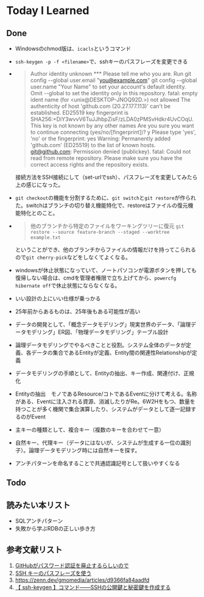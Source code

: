 # Today I Learned

## Done
- Windowsのchmod版は、`icacls`というコマンド
- `ssh-keygen -p -f <filename>`で、sshキーのパスフレーズを変更できる
- > Author identity unknown
*** Please tell me who you are.
Run
    >  git config --global user.email "you@example.com"
    >  git config --global user.name "Your Name"
to set your account's default identity.
Omit --global to set the identity only in this repository.
fatal: empty ident name (for <unix@DESKTOP-JNOQ92D.>) not allowed
The authenticity of host 'github.com (20.27.177.113)' can't be established.
ED25519 key fingerprint is SHA256:+DiY3wvvV6TuJJhbpZisF/zLDA0zPMSvHdkr4UvCOqU.
This key is not known by any other names
Are you sure you want to continue connecting (yes/no/[fingerprint])? y
Please type 'yes', 'no' or the fingerprint: yes
Warning: Permanently added 'github.com' (ED25519) to the list of known hosts.
git@github.com: Permission denied (publickey).
fatal: Could not read from remote repository.
Please make sure you have the correct access rights
and the repository exists.

    接続方法をSSH接続にして（set-urlでssh）、パスフレーズを変更してみたら上の感じになった。
- `git checkout`の機能を分割するために、`git switch`と`git restore`が作られた。switchはブランチの切り替え機能特化で、restoreはファイルの復元機能特化とのこと。
- >他のブランチから特定のファイルをワーキングツリーに復元
    ```git restore --source feature-branch --staged --worktree example.txt```

    ということができ、他のブランチからファイルの情報だけを持ってこられるので`git cherry-pick`などをしなくてよくなる。

- windowsが休止状態になっていて、ノートパソコンが電源ボタンを押しても復帰しない場合は、cmdを管理者権限で立ち上げてから、`powercfg hibernate off`で休止状態にならなくなる。
- いい設計の上にいい仕様が乗っかる
- 25年前からあるものは、25年後もある可能性が高い
- データの開発として、「概念データモデリング」現実世界のデータ、「論理データモデリング」ER図、「物理データモデリング」テーブル設計
- 論理データモデリングでやるべきことと役割。システム全体のデータが定義、各データの集合であるEntityが定義、Entity間の関連性Relationshipが定義
- データモデリングの手順として、Entityの抽出、キー作成、関連付け、正規化
- Entityの抽出　モノであるResource/コトであるEventに分けて考える。名称がある、Eventに注入される資源、消滅したりがRe。6W2Hをもつ、数量を持つことが多く機関で集合演算したり、システムがデータとして逐一記録するのがEvent
- 主キーの種類として、複合キー（複数のキーを合わせて一意）
- 自然キー、代理キー（データにはないが、システムが生成する一位の識別子）。論理データモデリング時には自然キーを探す。
- アンチパターンを命名することで共通認識記号として扱いやすくなる

## Todo

## 読みたい本リスト
- SQLアンチパターン
- 失敗から学ぶRDBの正しい歩き方

## 参考文献リスト
1. [GitHubがパスワード認証を廃止するらしいので](https://qiita.com/shiro01/items/e886aa1e4beb404f9038)
2. [SSH キーのパスフレーズを使う](https://docs.github.com/ja/authentication/connecting-to-github-with-ssh/working-with-ssh-key-passphrases)
3. https://zenn.dev/gmomedia/articles/d9366fa84aadfd
4. [【 ssh-keygen 】コマンド――SSHの公開鍵と秘密鍵を作成する](https://atmarkit.itmedia.co.jp/ait/articles/1908/02/news015.html)